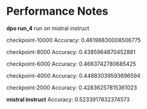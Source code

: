 # Performance Notes

**dpo run_4** run on mistral instruct

checkpoint-10000
Accuracy: 0.46198830008506775

checkpoint-8000
Accuracy: 0.4385964870452881

checkpoint-6000
Accuracy: 0.4663742780685425

checkpoint-4000
Accuracy: 0.44883039593696594

checkpoint-2000
Accuracy: 0.42836257815361023


**mistral instruct**
Accuracy: 0.5233917832374573

